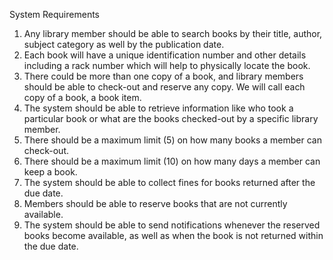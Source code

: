 
System Requirements

1) Any library member should be able to search books by their title, author, subject category as well by the publication date.
2) Each book will have a unique identification number and other details including a rack number which will help to physically locate the book.
3) There could be more than one copy of a book, and library members should be able to check-out and reserve any copy. We will call each copy of a book, a book item.
4) The system should be able to retrieve information like who took a particular book or what are the books checked-out by a specific library member.
5) There should be a maximum limit (5) on how many books a member can check-out.
6) There should be a maximum limit (10) on how many days a member can keep a book.
7) The system should be able to collect fines for books returned after the due date.
8) Members should be able to reserve books that are not currently available.
9) The system should be able to send notifications whenever the reserved books become available, as well as when the book is not returned within the due date.